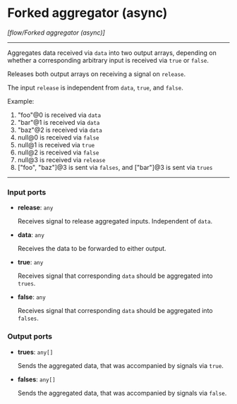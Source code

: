 # Forked aggregator (async)

_[flow/Forked aggregator (async)]_

---

Aggregates data received via `data` into two output arrays, depending on whether a corresponding arbitrary input is received via `true` or `false`.  
  
Releases both output arrays on receiving a signal on `release`.  
  
The input `release` is independent from `data`, `true`, and `false`.  
  
Example:  
1. "foo"@0 is received via `data`  
2. "bar"@1 is received via `data`  
3. "baz"@2 is received via `data`  
4. null@0 is received via `false`  
5. null@1 is received via `true`  
6. null@2 is received via `false`  
7. null@3 is received via `release`  
8. ["foo", "baz"]@3 is sent via `falses`, and ["bar"]@3 is sent via `trues`  

---

### Input ports

* __release__: ` any `

    Receives signal to release aggregated inputs. Independent of `data`.


* __data__: ` any `

    Receives the data to be forwarded to either output.


* __true__: ` any `

    Receives signal that corresponding `data` should be aggregated into `trues`.


* __false__: ` any `

    Receives signal that corresponding `data` should be aggregated into `falses`.

### Output ports

* __trues__: ` any[] `

    Sends the aggregated data, that was accompanied by signals via `true`.


* __falses__: ` any[] `

    Sends the aggregated data, that was accompanied by signals via `false`.

